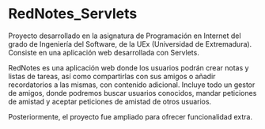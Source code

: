 # RedNotes_Servlets
Proyecto desarrollado en la asignatura de Programación en Internet del grado de Ingeniería del Software, de la UEx (Universidad de Extremadura). Consiste en una aplicación web desarrollada con Servlets. 

RedNotes es una aplicación web donde los usuarios podrán crear notas y listas de tareas, así como compartirlas con sus amigos o añadir recordatorios a las mismas, con contenido adicional. Incluye todo un gestor de amigos, donde podremos buscar usuarios conocidos, mandar peticiones de amistad y aceptar peticiones de amistad de otros usuarios.

Posteriormente, el proyecto fue ampliado para ofrecer funcionalidad extra.
